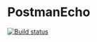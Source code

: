 # PostmanEcho
[![Build status](https://ci.appveyor.com/api/projects/status/gfjt9a2yf63tkm9m/branch/main?svg=true)](https://ci.appveyor.com/project/Denis063/postmanecho/branch/main)
